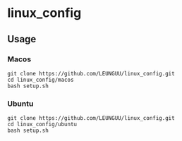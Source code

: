 # linux_config

## Usage

### Macos

```shell
git clone https://github.com/LEUNGUU/linux_config.git
cd linux_config/macos
bash setup.sh
```

### Ubuntu

```shell
git clone https://github.com/LEUNGUU/linux_config.git
cd linux_config/ubuntu
bash setup.sh
```
